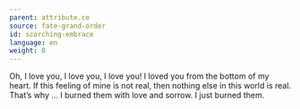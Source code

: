 ```yaml
---
parent: attribute.ce
source: fate-grand-order
id: scorching-embrace
language: en
weight: 0
---
```


Oh, I love you, I love you, I love you!
I loved you from the bottom of my heart.
If this feeling of mine is not real, then nothing else in this world is real.
That’s why … I burned them with love and sorrow.
I just burned them.
